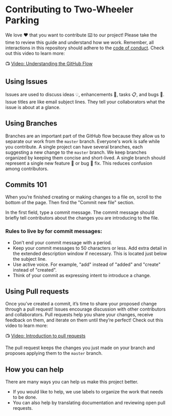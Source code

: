 # Contributing to Two-Wheeler Parking

We love :heart: that you want to contribute :keyboard: to our project! Please take the time to review this guide and understand how we work. Remember, all interactions in this repository should adhere to the [code of conduct](CODE_OF_CONDUCT.md). Check out this video to learn more:

:tv: [Video: Understanding the GitHub Flow](https://www.youtube.com/watch?v=PBI2Rz-ZOxU)

## Using Issues

Issues are used to discuss ideas :bulb:, enhancements :rocket:, tasks :clipboard:, and bugs :bug:. Issue titles are like email subject lines. They tell your collaborators what the issue is about at a glance.

## Using Branches

Branches are an important part of the GitHub flow because they allow us to separate our work from the `master` branch. Everyone's work is safe while you contribute. A single project can have several branches, each suggesting a new change to the `master` branch. We keep branches organized by keeping them concise and short-lived. A single branch should represent a single new feature :rocket: or bug :bug: fix. This reduces confusion among contributors.

## Commits 101

When you’re finished creating or making changes to a file on, scroll to the bottom of the page. Then find the "Commit new file" section.

In the first field, type a commit message. The commit message should briefly tell contributors about the changes you are introducing to the file.

### Rules to live by for commit messages:

- Don’t end your commit message with a period.
- Keep your commit messages to 50 characters or less. Add extra detail in the extended description window if necessary. This is located just below the subject line.
- Use active voice. For example, "add" instead of "added" and "create" instead of "created".
- Think of your commit as expressing intent to introduce a change.

## Using Pull requests

Once you’ve created a commit, it’s time to share your proposed change through a pull request! Issues encourage discussion with other contributors and collaborators. Pull requests help you share your changes, receive feedback on them, and iterate on them until they’re perfect! Check out this video to learn more:

:tv: [Video: Introduction to pull requests](https://youtu.be/kJr-PIfLDl4)

The pull request keeps the changes you just made on your branch and proposes applying them to the `master` branch.

## How you can help

There are many ways you can help us make this project better.
- If you would like to help, we use labels to organize the work that needs to be done.
- You can also help by translating documentation and reviewing open pull requests.
